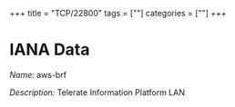 +++
title = "TCP/22800"
tags = [""]
categories = [""]
+++

# IANA Data

_Name:_ aws-brf

_Description:_ Telerate Information Platform LAN


